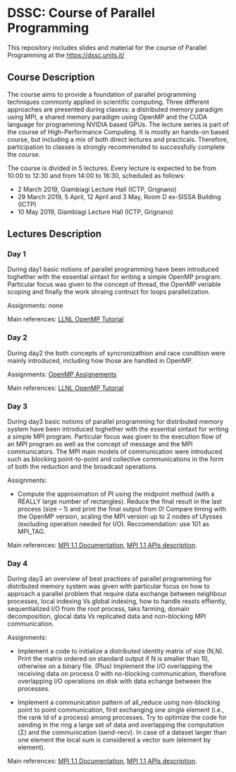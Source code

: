 # DSSC: Course of Parallel Programming 
This repository includes slides and material for the course of Parallel Programming at the https://dssc.units.it/

## Course Description 
The course aims to provide a foundation of parallel programming techniques commonly applied in scientific computing. Three different approaches are presented during clasess: a distributed memory paradigm using MPI, a shared memory paradigm using OpenMP and the CUDA language for programming NVIDIA based GPUs. The lecture series is part of the course of High-Performance Computing. It is mostly an hands-on based course, but including a mix of both direct lectures and practicals. Therefore, participation to classes is strongly recommended to successfully complete the course.

The course is divided in 5 lectures. Every lecture is expected to be from 10:00 to 12:30 and from 14:00 to 16:30, scheduled as follows:
- 2 March 2019, Giambiagi Lecture Hall (ICTP, Grignano)
- 29 March 2019, 5 April, 12 April and 3 May, Room D ex-SISSA Building (ICTP)
- 10 May 2019, Giambiagi Lecture Hall (ICTP, Grignano)  

## Lectures Description

### Day 1
During day1 basic notions of parallel programming have been introduced toghether with the essential sintaxt for writing a simple OpenMP program. Particular focus was given to the concept of thread, the OpenMP veriable scoping and finally the work shraing contruct for loops parallelization. 

Assignments: none  

Main references: [LLNL OpenMP Tutorial](https://computing.llnl.gov/tutorials/openMP/)

### Day 2
During day2 the both concepts of syncronizathion and race condition were mainly introduced, including how those are handled in OpenMP. 

Assignments: [OpenMP Assignements](https://github.com/igirotto/DSSC/blob/master/Lab/Day2/openmp_assignments.pdf)  

Main references: [LLNL OpenMP Tutorial](https://computing.llnl.gov/tutorials/openMP/)

### Day 3
During day3 basic notions of parallel programming for distributed memory system have been introduced toghether with the essential sintaxt for writing a simple MPI program. Particular focus was given to the execution flow of an MPI program as well as the concept of message and the MPI communicators. The MPI main models of communication were introduced such as blocking point-to-point and collective communications in the form of both the reduction and the broadcast operations.  

Assignments:  
- Compute the approximation of PI using the midpoint method (with a REALLY large number of rectangles). Reduce the final result in the last process (size – 1) and print the final output from 0! Compare timing with the OpenMP version, scaling the MPI version up to 2 nodes of Ulysses (excluding operation needed for I/O). Reccomendation: use 101 as MPI_TAG.  

Main references: [MPI 1.1 Documentation](https://www.mpi-forum.org/docs/mpi-1.1/mpi-11-html/mpi-report.html), [MPI 1.1 APIs description](https://www.mpi-forum.org/docs/mpi-1.1/mpi-11-html/node182.html).

### Day 4
During day3 an overview of best practises of parallel programming for distributed memory system was given with particular focus on how to approach a parallel problem that require data exchange between neighbour processes, local indexing Vs global indexing, how to handle ressts effiently, sequentialized I/O from the root process, taks farming, domain decomposition, glocal data Vs replicated data and non-blocking MPI communication.      

Assignments:  
- Implement a code to initialize a distributed identity matrix of size (N,N). Print the matrix ordered on standard output if N is smaller than 10, otherwise on a binary file. (Plus) Implement the I/O overlapping the receiving data on process 0 with no-blocking communication, therefore overlapping I/O operations on disk with data echange between the processes. 

- Implement a communication pattern of all_reduce using non-blocking point to point communication, first exchanging one single element (i.e., the rank Id of a process) among processes. Try to optimize the code for sending in the ring a large set of data and
overlapping the computation (Σ) and the communication (send-recv). In case of a dataset larger than one element the local sum is
considered a vector sum (element by element).

Main references: [MPI 1.1 Documentation](https://www.mpi-forum.org/docs/mpi-1.1/mpi-11-html/mpi-report.html), [MPI 1.1 APIs description](https://www.mpi-forum.org/docs/mpi-1.1/mpi-11-html/node182.html).
